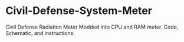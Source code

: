 # Civil-Defense-System-Meter
Civil Defense Radiation Meter Modded into CPU and RAM meter. Code, Schematic, and instructions.
